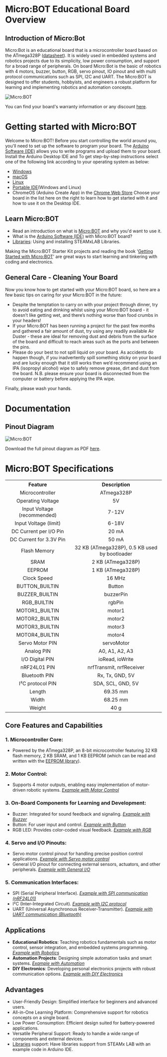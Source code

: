 # **Micro:BOT Educational Board Overview**

## Introduction of Micro:Bot
Micro:Bot is an educational board that is a microcontroller board based on the ATmega328P ([datasheet](https://github.com/thynavy/Micro-Bot)). It is widely used in embedded systems and robotics projects due to its simplicity, low power consumption, and support for a broad range of peripherals. On board Micro:Bot is the basic of robotics with 4 motors, buzzer, button, RGB, servo pinout, IO pinout and with multi protocol communications such as SPI, I2C and UART. The Micro:BOT is designed to offer students, hobbyists, and engineers a robust platform for learning and implementing robotics and automation concepts.

![Micro:BOT](https://github.com/thynavy/Micro-Bot/blob/main/Picture/Micro_BOT_1111.png)

You can find your board's warranty information or any discount [here](https://github.com/thynavy/Micro-Bot).

# **Getting started with Micro:BOT**
Welcome to Micro:BOT! Before you start controlling the world around you, you'll need to set up the software to program your board. The [Arduino Software (IDE)](https://www.arduino.cc/en/software) allows you to write programs and upload them to your board. Install the Arduino Desktop IDE and To get step-by-step instructions select one of the following link according to your operating system as below:
  - [Windows](https://docs.arduino.cc/software/ide-v2/tutorials/getting-started/ide-v2-downloading-and-installing/#windows)
  - [macOS](https://docs.arduino.cc/software/ide-v2/tutorials/getting-started/ide-v2-downloading-and-installing/#macos)
  - [Linux](https://docs.arduino.cc/software/ide-v2/tutorials/getting-started/ide-v2-downloading-and-installing/#linux)
  - [Portable IDE](https://docs.arduino.cc/software/ide-v1/tutorials/PortableIDE)(Windows and Linux)
  - ChromeOS (Arduino Create App) in the [Chrome Web Store](https://chromewebstore.google.com/detail/arduino-create/dcgicpihgkmccjigalccipmjlnjopdfe?pli=1)
Choose your board in the list here on the right to learn how to get started with it and how to use it on the Desktop IDE.

## Learn Micro:BOT
  - Read an introduction on what is [Micro:BOT](https://github.com/thynavy/Micro-Bot) and why you'd want to use it.
  - What is the [Arduino Software (IDE)](https://www.arduino.cc/en/software) with Micro:BOT board?
  - [Libraries](https://github.com/thynavy/Micro-Bot): Using and installing STEAMxLAB Libraries.

Making the Micro:BOT Starter Kit projects and reading the book '[Getting Started with Micro:BOT](https://github.com/thynavy/Micro-Bot)' are great ways to start learning and tinkering with coding and electronics.

## General Care - Cleaning Your Board
Now you know how to get started with your Micro:BOT board, so here are a few basic tips on caring for your Micro:BOT in the future:

  - Despite the temptation to carry on with your project through dinner, try to avoid eating and drinking whilst using your Micro:BOT board - it doesn’t like getting wet, and there’s nothing worse than food crumbs in your headers!
  - If your Micro:BOT has been running a project for the past few months and gathered a fair amount of dust, try using any readily available Air Duster - these are ideal for removing dust and debris from the surface of the board and difficult to reach areas such as the ports and between the pins.
  - Please do your best to not spill liquid on your board. As accidents do happen though, if you inadvertently spill something sticky on your board and are lucky enough that it still works then we’d recommend using an IPA (isopropyl alcohol) wipe to safely remove grease, dirt and dust from the board. N.B. please ensure your board is disconnected from the computer or battery before applying the IPA wipe.

Finally, please wash your hands.

# **Documentation**
## Pinout Diagram

![Micro:BOT](https://github.com/thynavy/Micro-Bot/blob/main/Picture/MicroBOT.drawio.png)

Download the full pinout diagram as PDF [here](https://github.com/thynavy/Micro-Bot).

# Micro:BOT Specifications

<table style="width:100%; text-align:center;">
  <tr>
    <th>Feature</th>
    <th>Description</th>
  </tr>
  <tr>
    <td>Microcontroller</td>
    <td>ATmega328P</td>
  </tr>
  <tr>
    <td>Operating Voltage</td>
    <td>5V</td>
  </tr>
  <tr>
    <td>Input Voltage (recommended)</td>
    <td>7-12V</td>
  </tr>
  <tr>
    <td>Input Voltage (limit)</td>
    <td>6-18V</td>
  </tr>
  <tr>
    <td>DC Current per I/O Pin</td>
    <td>20 mA</td>
  </tr>
  <tr>
    <td>DC Current for 3.3V Pin</td>
    <td>50 mA</td>
  </tr>
  <tr>
    <td>Flash Memory</td>
    <td>32 KB (ATmega328P), 0.5 KB used by bootloader</td>
  </tr>
  <tr>
    <td>SRAM</td>
    <td>2 KB (ATmega328P)</td>
  </tr>
  <tr>
    <td>EEPROM</td>
    <td>1 KB (ATmega328P)</td>
  </tr>
  <tr>
    <td>Clock Speed</td>
    <td>16 MHz</td>
  </tr>
  <tr>
    <td>BUTTON_BUILTIN</td>
    <td>Button</td>
  </tr>
  <tr>
    <td>BUZZER_BUILTIN</td>
    <td>buzzerPin</td>
  </tr>
  <tr>
    <td>RGB_BUILTIN</td>
    <td>rgbPin</td>
  </tr>
  <tr>
    <td>MOTOR1_BUILTIN</td>
    <td>motor1</td>
  </tr>
  <tr>
    <td>MOTOR2_BUILTIN</td>
    <td>motor2</td>
  </tr>
  <tr>
    <td>MOTOR3_BUILTIN</td>
    <td>motor3</td>
  </tr>
  <tr>
    <td>MOTOR4_BUILTIN</td>
    <td>motor4</td>
  </tr>
  <tr>
    <td>Servo Motor PIN</td>
    <td>servoMotor</td>
  </tr>
  <tr>
    <td>Analog PIN</td>
    <td>A0, A1, A2, A3</td>
  </tr>
  <tr>
    <td>I/O Digital PIN</td>
    <td>ioRead, ioWrite</td>
  </tr>
  <tr>
    <td>nRF24L01 PIN</td>
    <td>nrfTransmit, nrfReceiver</td>
  </tr>
  <tr>
    <td>Bluetooth PIN</td>
    <td>Rx, Tx, GND, 5V</td>
  </tr>
  <tr>
    <td>I²C protocol PIN</td>
    <td>SDA, SCL, GND, 5V</td>
  </tr>
  <tr>
    <td>Length</td>
    <td>69.35 mm</td>
  </tr>
  <tr>
    <td>Width</td>
    <td>68.25 mm</td>
  </tr>
  <tr>
    <td>Weight</td>
    <td>40 g</td>
  </tr>
</table>

## Core Features and Capabilities
### 1. Microcontroller Core:
  - Powered by the ATmega328P, an 8-bit microcontroller featuring 32 KB flash memory, 2 KB SRAM, and 1 KB EEPROM (which can be read and written with the [EEPROM library](https://docs.arduino.cc/learn/built-in-libraries/eeprom/)).
### 2. Motor Control:
  - Supports 4 motor outputs, enabling easy implementation of motor-driven robotic systems. [_Example with Motor Control_](https://github.com/thynavy/Micro-Bot)
### 3. On-Board Components for Learning and Development:
  - Buzzer: Integrated for sound feedback and signaling. [_Example with Buzzer_](https://github.com/thynavy/Micro-Bot)
  - Button: For user input and control. [_Example with Button_](https://github.com/thynavy/Micro-Bot)
  - RGB LED: Provides color-coded visual feedback. [_Example with RGB_](https://github.com/thynavy/Micro-Bot)
### 4. Servo and I/O Pinouts:
  - Servo motor control pinout for handling precise position control applications. [_Example with Servo motor control_](https://github.com/thynavy/Micro-Bot)
  - General I/O pinout for connecting external sensors, actuators, and other peripherals. [_Example with General I/O_](https://github.com/thynavy/Micro-Bot)
### 5. Communication Interfaces:
  - SPI (Serial Peripheral Interface). [_Example with SPI communication (nRF24L01)_](https://github.com/thynavy/Micro-Bot)
  - I²C (Inter-Integrated Circuit). [_Example with I2C protocol_](https://github.com/thynavy/Micro-Bot)
  - UART (Universal Asynchronous Receiver-Transmitter). [_Example with UART communication (Bluetooth)_](https://github.com/thynavy/Micro-Bot)

## Applications
  - **Educational Robotics**: Teaching robotics fundamentals such as motor control, sensor integration, and embedded systems programming. [_Example with Robotics_](https://github.com/thynavy/Micro-Bot)
  - **Automation Projects**: Designing simple automation tasks and smart systems. [_Example with Automation_](https://github.com/thynavy/Micro-Bot)
  - **DIY Electronics**: Developing personal electronics projects with robust communication options. [_Example with DIY Electronics_](https://github.com/thynavy/Micro-Bot)

## Advantages
  - User-Friendly Design: Simplified interface for beginners and advanced users.
  - All-in-One Learning Platform: Comprehensive support for robotics concepts on a single board.
  - Low Power Consumption: Efficient design suited for battery-powered applications.
  - Versatile Peripheral Support: Ready to handle a wide range of components and external devices.
  - [Libraries](https://github.com/thynavy/Micro-Bot) support: Have libraries support from STEAMx LAB with an example code in Arduino IDE.
